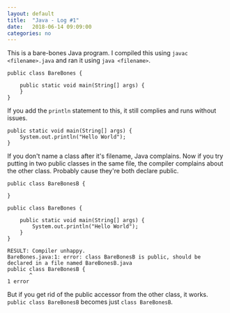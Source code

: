 ```yaml
---
layout: default
title:  "Java - Log #1"
date:   2018-06-14 09:09:00
categories: no
---
```


This is a bare-bones Java program. I compiled this using `javac <filename>.java` and ran it using `java <filename>`.
```
public class BareBones {

    public static void main(String[] args) {
    }
}
```

If you add the `println` statement to this, it still complies and runs without issues.
```
public static void main(String[] args) {
    System.out.println("Hello World");
}
```

If you don't name a class after it's filename, Java complains. Now if you try putting in two public classes in the same file, the compiler
complains about the other class. Probably cause they're both declare public.

```
public class BareBonesB {

}

public class BareBones {

    public static void main(String[] args) {
        System.out.println("Hello World");
    }
}

RESULT: Compiler unhappy.
BareBones.java:1: error: class BareBonesB is public, should be declared in a file named BareBonesB.java
public class BareBonesB {
       ^
1 error
```

But if you get rid of the public accessor from the other class, it works. `public class BareBonesB`  becomes just `class BareBonesB`.

```

```
